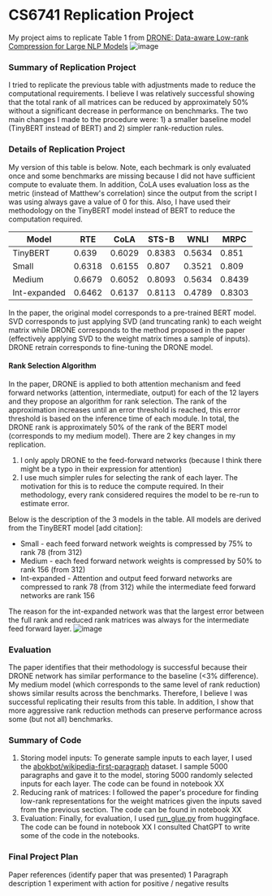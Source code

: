 # CS6741 Replication Project
My project aims to replicate Table 1 from [DRONE: Data-aware Low-rank Compression for Large NLP Models](https://proceedings.neurips.cc/paper_files/paper/2021/file/f56de5ef149cf0aedcc8f4797031e229-Paper.pdf)
![image](https://github.com/alyfjanmohamed/CS6741_replication/assets/51303841/5e7dbfd4-e368-403c-a45f-a79144efcdef)

### Summary of Replication Project
I tried to replicate the previous table with adjustments made to reduce the computational requirements. I believe I was relatively successful showing that the total rank of all matrices can be reduced by approximately 50% without a significant decrease in performance on benchmarks. The two main changes I made to the procedure were: 1) a smaller baseline model (TinyBERT instead of BERT) and 2) simpler rank-reduction rules.

### Details of Replication Project

My version of this table is below. Note, each bechmark is only evaluated once and some benchmarks are missing because I did not have sufficient compute to evaluate them. In addition, CoLA uses evaluation loss as the metric (instead of Matthew's correlation) since the output from the script I was using always gave a value of 0 for this. Also, I have used their methodology on the TinyBERT model instead of BERT to reduce the computation required.

| Model    | RTE | CoLA | STS-B|  WNLI | MRPC |
| -------- | ------- | ------- | ------- | ------- | ------- |
| TinyBERT  |  0.639   |  0.6029   |   0.8383  | 0.5634 | 0.851 |
| Small |   0.6318   |  0.6155   |   0.807  |   0.3521  | 0.809 |
| Medium    |  0.6679   |   0.6052  |  0.8093   |  0.5634   | 0.8439 |
| Int-expanded |  0.6462   |  0.6137   |   0.8113  |   0.4789  | 0.8303 |

In the paper, the original model corresponds to a pre-trained BERT model. SVD corresponds to just applying SVD (and truncating rank) to each weight matrix while DRONE corresponds to the method proposed in the paper (effectively applying SVD to the weight matrix times a sample of inputs). DRONE retrain corresponds to fine-tuning the DRONE model.
#### Rank Selection Algorithm
In the paper, DRONE is applied to both attention mechanism and feed forward networks (attention, intermediate, output) for each of the 12 layers and they propose an algorithm for rank selection. The rank of the approximation increases until an error threshold is reached, this error threshold is based on the inference time of each module. In total, the DRONE rank is approximately 50% of the rank of the BERT model (corresponds to my medium model).
There are 2 key changes in my replication.
1) I only apply DRONE to the feed-forward networks (because I think there might be a typo in their expression for attention)
2) I use much simpler rules for selecting the rank of each layer. The motivation for this is to reduce the compute required. In their methodology, every rank considered requires the model to be re-run to estimate error.

Below is the description of the 3 models in the table. All models are derived from the TinyBERT model [add citation]:
* Small - each feed forward network weights is compressed by 75% to rank 78 (from 312)
* Medium - each feed forward network weights is compressed by 50% to rank 156 (from 312)
* Int-expanded - Attention and output feed forward networks are compressed to rank 78 (from 312) while the intermediate feed forward networks are rank 156

The reason for the int-expanded network was that the largest error between the full rank and reduced rank matrices was always for the intermediate feed forward layer.
![image](https://github.com/alyfjanmohamed/CS6741_replication/assets/51303841/2fefa718-ddc7-4657-8f54-0e2a7e30e9a1)

### Evaluation
The paper identifies that their methodology is successful because their DRONE network has similar performance to the baseline (<3% difference). My medium model (which corresponds to the same level of rank reduction) shows similar results across the benchmarks. Therefore, I believe I was successful replicating their results from this table. In addition, I show that more aggressive rank reduction methods can preserve performance across some (but not all) benchmarks.

### Summary of Code
1) Storing model inputs: To generate sample inputs to each layer, I used the [abokbot/wikipedia-first-paragraph](https://huggingface.co/datasets/abokbot/wikipedia-first-paragraph) dataset. I sample 5000 paragraphs and gave it to the model, storing 5000 randomly selected inputs for each layer. The code can be found in notebook XX
2) Reducing rank of matrices: I followed the paper's procedure for finding low-rank representations for the weight matrices given the inputs saved from the previous section. The code can be found in notebook XX
3) Evaluation: Finally, for evaluation, I used [run_glue.py](https://github.com/huggingface/transformers/blob/main/examples/pytorch/text-classification/run_glue.py) from huggingface. The code can be found in notebook XX
I consulted ChatGPT to write some of the code in the notebooks.

### Final Project Plan
Paper references (identify paper that was presented)
1 Paragraph description
1 experiment with action for positive / negative results
